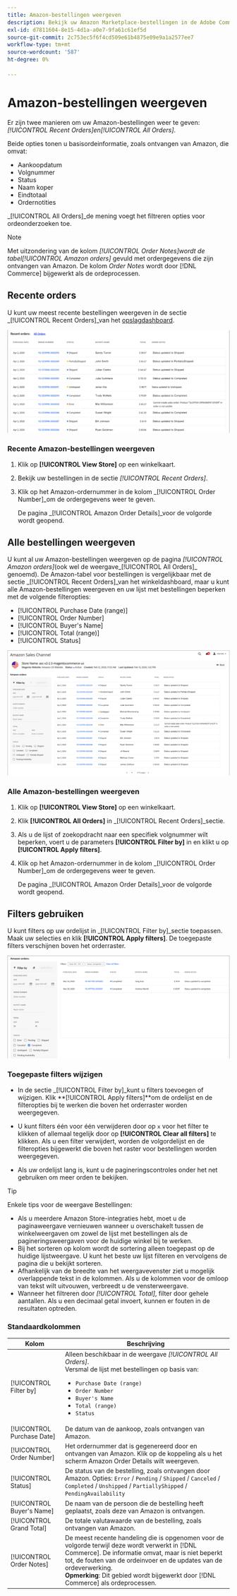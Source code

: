 ```yaml
---
title: Amazon-bestellingen weergeven
description: Bekijk uw Amazon Marketplace-bestellingen in de Adobe Commerce of Magento Open Source Admin.
exl-id: d7811604-8e15-4d1a-a0e7-9fa61c61ef5d
source-git-commit: 2c753ec5f6f4cd509e61b4875e09e9a1a2577ee7
workflow-type: tm+mt
source-wordcount: '587'
ht-degree: 0%

---
```


# Amazon-bestellingen weergeven

Er zijn twee manieren om uw Amazon-bestellingen weer te geven: _[!UICONTROL Recent Orders]_en_[!UICONTROL All Orders]_.

Beide opties tonen u basisordeinformatie, zoals ontvangen van Amazon, die omvat:

- Aankoopdatum
- Volgnummer
- Status
- Naam koper
- Eindtotaal
- Ordernotities

_[!UICONTROL All Orders]_de mening voegt het filtreren opties voor ordeonderzoeken toe.

>[!NOTE]
>
>Met uitzondering van de kolom _[!UICONTROL Order Notes]_wordt de tabel_[!UICONTROL Amazon orders]_ gevuld met ordergegevens die zijn ontvangen van Amazon. De kolom _Order Notes_ wordt door [!DNL Commerce] bijgewerkt als de ordeprocessen.

## Recente orders

U kunt uw meest recente bestellingen weergeven in de sectie _[!UICONTROL Recent Orders]_van het [opslagdashboard](./amazon-store-dashboard.md).

![Recente bestellingen](assets/amazon-recent-orders-imported.png)

### Recente Amazon-bestellingen weergeven

1. Klik op **[!UICONTROL View Store]** op een winkelkaart.

1. Bekijk uw bestellingen in de sectie _[!UICONTROL Recent Orders]_.

1. Klik op het Amazon-ordernummer in de kolom _[!UICONTROL Order Number]_om de ordergegevens weer te geven.

   De pagina _[!UICONTROL Amazon Order Details]_voor de volgorde wordt geopend.

## Alle bestellingen weergeven

U kunt al uw Amazon-bestellingen weergeven op de pagina _[!UICONTROL Amazon orders]_(ook wel de weergave_[!UICONTROL All Orders]_ genoemd). De Amazon-tabel voor bestellingen is vergelijkbaar met de sectie _[!UICONTROL Recent Orders]_van het winkeldashboard, maar u kunt alle Amazon-bestellingen weergeven en uw lijst met bestellingen beperken met de volgende filteropties:

- [!UICONTROL Purchase Date (range)]
- [!UICONTROL Order Number]
- [!UICONTROL Buyer's Name]
- [!UICONTROL Total (range)]
- [!UICONTROL Status]

![Amazon-orders](assets/amazon-orders-list-all.png)

### Alle Amazon-bestellingen weergeven

1. Klik op **[!UICONTROL View Store]** op een winkelkaart.

1. Klik **[!UICONTROL All Orders]** in _[!UICONTROL Recent Orders]_sectie.

1. Als u de lijst of zoekopdracht naar een specifiek volgnummer wilt beperken, voert u de parameters **[!UICONTROL Filter by]** in en klikt u op **[!UICONTROL Apply filters]**.

1. Klik op het Amazon-ordernummer in de kolom _[!UICONTROL Order Number]_om de ordergegevens weer te geven.

   De pagina _[!UICONTROL Amazon Order Details]_voor de volgorde wordt geopend.

## Filters gebruiken

U kunt filters op uw ordelijst in _[!UICONTROL Filter by]_sectie toepassen. Maak uw selecties en klik **[!UICONTROL Apply filters]**. De toegepaste filters verschijnen boven het orderraster.

![Filters voor het weergeven van Amazon-orders](assets/amazon-orders-filter-view.png)

### Toegepaste filters wijzigen

- In de sectie _[!UICONTROL Filter by]_kunt u filters toevoegen of wijzigen. Klik **[!UICONTROL Apply filters]**om de ordelijst en de filteropties bij te werken die boven het orderraster worden weergegeven.

- U kunt filters één voor één verwijderen door op `x` voor het filter te klikken of allemaal tegelijk door op **[!UICONTROL Clear all filters]** te klikken. Als u een filter verwijdert, worden de volgordelijst en de filteropties bijgewerkt die boven het raster voor bestellingen worden weergegeven.

- Als uw ordelijst lang is, kunt u de pagineringscontroles onder het net gebruiken om meer orden te bekijken.

>[!TIP]
>
>Enkele tips voor de weergave Bestellingen:
>
>- Als u meerdere Amazon Store-integraties hebt, moet u de paginaweergave vernieuwen wanneer u overschakelt tussen de winkelweergaven om zowel de lijst met bestellingen als de pagineringsweergaven voor de huidige winkel bij te werken.
>- Bij het sorteren op kolom wordt de sortering alleen toegepast op de huidige lijstweergave. U kunt het beste uw lijst filteren en vervolgens de pagina die u bekijkt sorteren.
>- Afhankelijk van de breedte van het weergavevenster ziet u mogelijk overlappende tekst in de kolommen. Als u de kolommen voor de omloop van tekst wilt uitvouwen, verbreedt u de vensterweergave.
>- Wanneer het filtreren door _[!UICONTROL Total]_, filter door gehele aantallen. Als u een decimaal getal invoert, kunnen er fouten in de resultaten optreden.


### Standaardkolommen

| Kolom | Beschrijving |
|---|---|
| [!UICONTROL Filter by] | Alleen beschikbaar in de weergave _[!UICONTROL All Orders]_.<br>Versmal de lijst met bestellingen op basis van:<ul><li>`Purchase Date (range)`</li><li>`Order Number`</li><li>`Buyer's Name`</li><li>`Total (range)`</li><li>`Status`</li></ul> |
| [!UICONTROL Purchase Date] | De datum van de aankoop, zoals ontvangen van Amazon. |
| [!UICONTROL Order Number] | Het ordernummer dat is gegenereerd door en ontvangen van Amazon. Klik op de koppeling als u het scherm Amazon Order Details wilt weergeven. |
| [!UICONTROL Status] | De status van de bestelling, zoals ontvangen door Amazon. Opties: `Error` / `Pending` / `Shipped` / `Canceled` / `Completed` / `Unshipped` / `PartiallyShipped` / `PendingAvailability` |
| [!UICONTROL Buyer's Name] | De naam van de persoon die de bestelling heeft geplaatst, zoals deze van Amazon is ontvangen. |
| [!UICONTROL Grand Total] | De totale valutawaarde van de bestelling, zoals ontvangen van Amazon. |
| [!UICONTROL Order Notes] | De meest recente handeling die is opgenomen voor de volgorde terwijl deze wordt verwerkt in [!DNL Commerce]. De informatie omvat, maar is niet beperkt tot, de fouten van de ordeinvoer en de updates van de ordeverwerking.<br>**Opmerking**: Dit gebied wordt bijgewerkt door  [!DNL Commerce] als ordeprocessen. |
